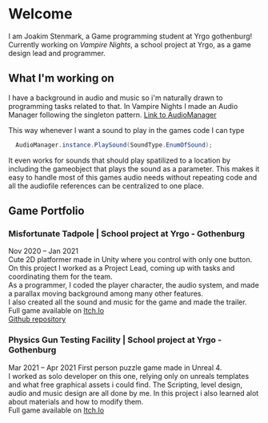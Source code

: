# Welcome


I am Joakim Stenmark, a Game programming student at Yrgo gothenburg! 
Currently working on *Vampire Nights*, a school project at Yrgo, as a game design lead and programmer. <br>

## What I'm working on
I have a background in audio and music so i'm naturally drawn to programming tasks related to that. In Vampire Nights I made an Audio Manager following the singleton pattern. [Link to AudioManager](https://github.com/NicklasHidesjo/GameProjectTwo/blob/main/GameProjectTwo/Assets/Audio/AudioScripts/AudioManager.cs)

This way whenever I want a sound to play in the games code I can type 
```cs
  AudioManager.instance.PlaySound(SoundType.EnumOfSound); 
```

It even works for sounds that should play spatilized to a location by including the gameobject that plays the sound as a parameter. This makes it easy to handle most of this games audio needs without repeating code and all the audiofile references can be centralized to one place.


## Game Portfolio

### Misfortunate Tadpole | School project at Yrgo - Gothenburg
Nov 2020 – Jan 2021 <br>
Cute 2D platformer made in Unity where you control with only one button. <br>
On this project I worked as a Project Lead, coming up with tasks and coordinating them for the team. <br>
As a programmer, I coded the player character, the audio system, and made a parallax moving background among many other features. <br>
I also created all the sound and music for the game and made the trailer. <br>
Full game available on [Itch.Io](https://yrgo-game-creator.itch.io/misfortunate-tadpole) <br>
[Github repository](https://github.com/JoakimStenmark/GAP20_Misfortune_Tadpole)

### Physics Gun Testing Facility | School project at Yrgo - Gothenburg
Mar 2021 – Apr 2021
First person puzzle game made in Unreal 4. <br>
I worked as solo developer on this one, relying only on unreals templates and what free graphical assets i could find. The Scripting, level design, audio and music design are all done by me. In this project i also learned alot about materials and how to modify them. <br>
Full game available on [Itch.Io](https://joakimstenmark.itch.io/physics-gun-testing-facility) <br>



<!--
**JoakimStenmark/JoakimStenmark** is a ✨ _special_ ✨ repository because its `README.md` (this file) appears on your GitHub profile.

Here are some ideas to get you started:

- 🔭 I’m currently working on ...
- 🌱 I’m currently learning ...
- 👯 I’m looking to collaborate on ...
- 🤔 I’m looking for help with ...
- 💬 Ask me about ...
- 📫 How to reach me: ...
- 😄 Pronouns: ...
- ⚡ Fun fact: ...
-->
